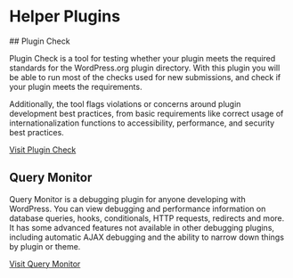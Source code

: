 # Helper Plugins

## Plugin Check

Plugin Check is a tool for testing whether your plugin meets the required standards for the WordPress.org plugin directory. With this plugin you will be able to run most of the checks used for new submissions, and check if your plugin meets the requirements.

Additionally, the tool flags violations or concerns around plugin development best practices, from basic requirements like correct usage of internationalization functions to accessibility, performance, and security best practices.

[Visit Plugin Check](https://wordpress.org/plugins/plugin-check/)

## Query Monitor

Query Monitor is a debugging plugin for anyone developing with WordPress. You can view debugging and performance information on database queries, hooks, conditionals, HTTP requests, redirects and more. It has some advanced features not available in other debugging plugins, including automatic AJAX debugging and the ability to narrow down things by plugin or theme.

[Visit Query Monitor](https://wordpress.org/plugins/query-monitor/)